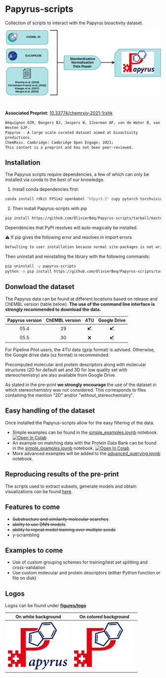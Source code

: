 # Papyrus-scripts

Collection of scripts to interact with the Papyrus bioactivity dataset.

![alt text](figures/papyrus_workflow.svg)

<br/>

**Associated Preprint:** <a href="https://doi.org/10.33774/chemrxiv-2021-1rxhk">10.33774/chemrxiv-2021-1rxhk</a>
```
Béquignon OJM, Bongers BJ, Jespers W, IJzerman AP, van de Water B, van Westen GJP.
Papyrus - A large scale curated dataset aimed at bioactivity predictions.
ChemRxiv. Cambridge: Cambridge Open Engage; 2021;
This content is a preprint and has not been peer-reviewed.
```

## Installation

The Papyrus scripts require dependencies, a few of which can only be installed via conda to the best of our knowledge. 

1. Install conda dependencies first:
```bash
conda install rdkit FPSim2 openbabel "h5py<3.2" cupy pytorch torchvision torchaudio cudatoolkit=11.3 -c pytorch -c conda-forge
```

2. Then install Papyrus-scripts with pip
```bash
pip install https://github.com/OlivierBeq/Papyrus-scripts/tarball/master
``` 
Dependencies that PyPI resolves will auto-magically be installed.

:warning: If pip gives the following error and resolves in import errors
```bash
Defaulting to user installation because normal site-packages is not writeable
```
Then uninstall and reinstalling the library with the following commands:
```bash
pip uninstall -y papyrus-scripts
python -m pip install https://github.com/OlivierBeq/Papyrus-scripts/tarball/master
```

## Donwload the dataset

The Papyrus data can be found at different locations based on release and ChEMBL version (table below).
**The use of the command line interface is strongly recommended to download the data.**
 
| Papyrus version | ChEMBL version | 4TU | Google Drive |
| :--: | :--: | :--: | :--: |
| 05.4 | 29 |  [:heavy_check_mark:](https://doi.org/10.4121/16896406.v2) | [:heavy_check_mark:](https://drive.google.com/drive/folders/1Lhw5G6gu_nLzHQoGmnl02uhFsmOgEZ5a?usp=sharing) | 
| 05.5 | 30 | :x: | [:heavy_check_mark:](https://drive.google.com/drive/folders/1BrCx0lN1YVvjgXOOaJZHJ7DBrLqFAbWV?usp=sharing) |

For Pipeline Pilot users, the 4TU data (gzip format) is advised.
Otherwise, the Google drive  data (xz format) is recommended.

Precomputed molecular and protein descriptors along with molecular structures (2D for default set and 3D for low quality set with stereochemistry) are also available from Google Drive.

As stated in the pre-print **we strongly encourage** the use of the dataset in which stereochemistry was not considered.
This corresponds to files containing the mention "2D" and/or "without_stereochemistry". 

## Easy handling of the dataset

Once installed the Papyrus-scripts allow for the easy filtering of the data.<br/>
- Simple examples can be found in the <a href="notebook_examples/simple_examples.ipynb">simple_examples.ipynb</a> notebook. [![Open In Colab](https://colab.research.google.com/assets/colab-badge.svg)](https://colab.research.google.com/github/OlivierBeq/Papyrus-scripts/blob/master/notebook_examples/simple_examples.ipynb)
- An example on matching data with the Protein Data Bank can be found in the <a href="notebook_examples/matchRCSB.ipynb">simple_examples.ipynb</a> notebook. [![Open In Colab](https://colab.research.google.com/assets/colab-badge.svg)](https://colab.research.google.com/github/OlivierBeq/Papyrus-scripts/blob/master/notebook_examples/matchRCSB.ipynb)
- More advanced examples will be added to the <a href="notebook_examples/advanced_querying.ipynb">advanced_querying.ipynb</a> notebook.
## Reproducing results of the pre-print

The scripts used to extract subsets, generate models and obtain visualizations can be found <a href="https://github.com/OlivierBeq/Papyrus-modelling">here</a>.

## Features to come

- ~~Substructure and similarity molecular searches~~
- ~~ability to use DNN models~~
- ~~ability to repeat model training over multiple seeds~~
- y-scrambling
 
## Examples to come

- Use of custom grouping schemes for training/test set splitting and cross-validation
- Use custom molecular and protein descriptors (either Python function or file on disk) 


## Logos

Logos can be found under <a href="figures/logo">**figures/logo**</a>

<div class="colored-table">

|                                                              On white background                                                              |                          On colored background                      |
|:---------------------------------------------------------------------------------------------------------------------------------------------:|:-------------------------------------------------------------------:|
|                                            <img src="figures/logo/Papyrus_trnsp-bg.svg" width=200>                                            |      <img src="figures/logo/Papyrus_trnsp-bg-white.svg" width=200>  |

</div>


